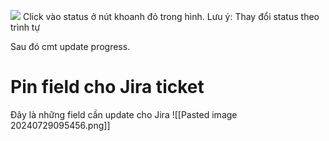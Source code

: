 
![](Update_ticket_status.png)
Click vào status ở nút khoanh đỏ trong hình. 
Lưu ý: Thay đổi status theo trình tự

Sau đó cmt update progress.


# Pin field cho Jira ticket
Đây là những field cần update cho Jira
![[Pasted image 20240729095456.png]]
